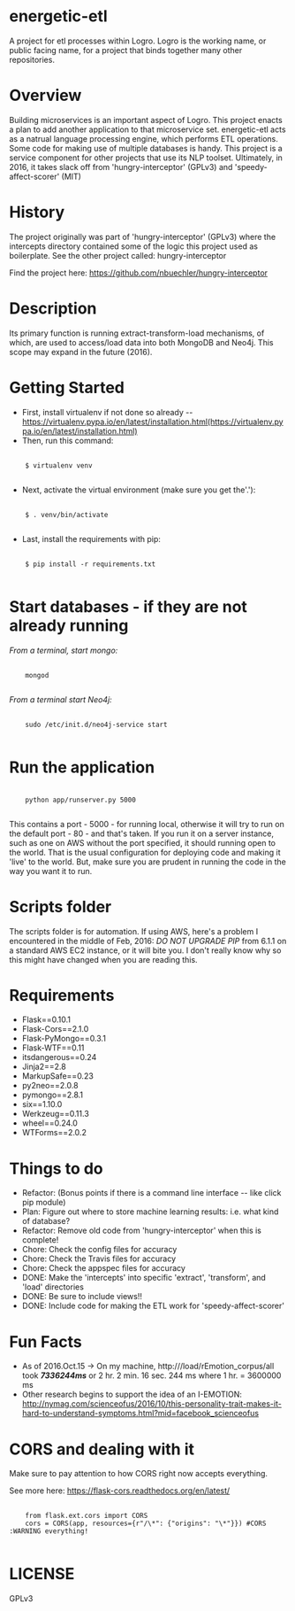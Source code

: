 # energetic-etl
A project for etl processes within Logro. Logro is the working name, or public facing name, for a project that binds together many other repositories.

# Overview
Building microservices is an important aspect of Logro. This project enacts a plan to add another application to that microservice set. energetic-etl acts as a natrual language processing engine, which performs ETL operations. Some code for making use of multiple databases is handy. This project is a service component for other projects that use its NLP toolset. Ultimately, in 2016, it takes slack off from 'hungry-interceptor' (GPLv3) and 'speedy-affect-scorer' (MIT) 

# History
The project originally was part of 'hungry-interceptor' (GPLv3) where the intercepts directory contained some of the logic this project used as boilerplate. See the other project called: hungry-interceptor

Find the project here: https://github.com/nbuechler/hungry-interceptor

# Description
Its primary function is running extract-transform-load mechanisms, of which, are used to access/load data into both MongoDB and Neo4j. This scope may expand in the future (2016).

# Getting Started
* First, install virtualenv if not done so already -- https://virtualenv.pypa.io/en/latest/installation.html(https://virtualenv.pypa.io/en/latest/installation.html)
* Then, run this command: 
<pre>
  <code>
    $ virtualenv venv
  </code>
</pre>
* Next, activate the virtual environment (make sure you get the'.'): 
<pre>
  <code>
    $ . venv/bin/activate
  </code>
</pre>
* Last, install the requirements with pip:
<pre>
  <code>
    $ pip install -r requirements.txt
  </code>
</pre>


# Start databases - if they are not already running
_From a terminal, start mongo:_
<pre>
  <code>
    mongod
  </code>
</pre>

_From a terminal start Neo4j:_
<pre>
  <code>
    sudo /etc/init.d/neo4j-service start
  </code>
</pre>

# Run the application
<pre>
  <code>
    python app/runserver.py 5000 
  </code>
</pre>
This contains a port - 5000 - for running local, otherwise it will try to run on the default port - 80 - and that's taken. If you run it on a server instance, such as one on AWS without the port specified, it should running open to the world. That is the usual configuration for deploying code and making it 'live' to the world. But, make sure you are prudent in running the code in the way you want it to run. 

# Scripts folder
The scripts folder is for automation. If using AWS, here's a problem I encountered in the middle of Feb, 2016:
_DO NOT UPGRADE PIP_ from 6.1.1 on a standard AWS EC2 instance, or it will bite you. I don't really know why so this might have changed when you are reading this.

# Requirements

* Flask==0.10.1
* Flask-Cors==2.1.0
* Flask-PyMongo==0.3.1
* Flask-WTF==0.11
* itsdangerous==0.24
* Jinja2==2.8
* MarkupSafe==0.23
* py2neo==2.0.8
* pymongo==2.8.1
* six==1.10.0
* Werkzeug==0.11.3
* wheel==0.24.0
* WTForms==2.0.2

# Things to do
* Refactor: (Bonus points if there is a command line interface -- like click pip module)
* Plan: Figure out where to store machine learning results: i.e. what kind of database?
* Refactor: Remove old code from 'hungry-interceptor' when this is complete!
* Chore: Check the config files for accuracy
* Chore: Check the Travis files for accuracy
* Chore: Check the appspec files for accuracy
* DONE: Make the 'intercepts' into specific 'extract', 'transform', and 'load' directories
* DONE: Be sure to include views!!
* DONE: Include code for making the ETL work for 'speedy-affect-scorer'

# Fun Facts
* As of 2016.Oct.15 -> On my machine, http://<root>/load/rEmotion_corpus/all took <b><i>7336244ms</i></b> or 2 hr. 2 min. 16 sec. 244 ms where 1 hr. = 3600000 ms
* Other research begins to support the idea of an I-EMOTION: http://nymag.com/scienceofus/2016/10/this-personality-trait-makes-it-hard-to-understand-symptoms.html?mid=facebook_scienceofus


# CORS and dealing with it
Make sure to pay attention to how CORS right now accepts everything.

See more here: https://flask-cors.readthedocs.org/en/latest/

<pre>
  <code>
    from flask.ext.cors import CORS
    cors = CORS(app, resources={r"/\*": {"origins": "\*"}}) #CORS :WARNING everything!
  </code>
</pre>

# LICENSE
GPLv3
